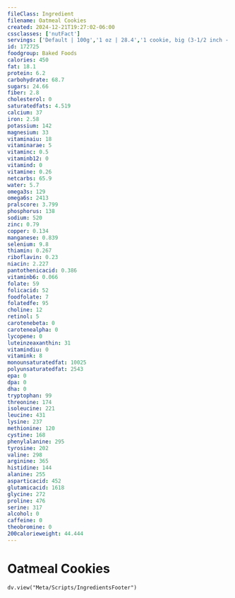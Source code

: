 ```yaml
---
fileClass: Ingredient
filename: Oatmeal Cookies
created: 2024-12-21T19:27:02-06:00
cssclasses: ['nutFact']
servings: ['Default | 100g','1 oz | 28.4','1 cookie, big (3-1/2 inch - 4 inch dia) (include archway brand, grandma brand) | 25','1 large | 18']
id: 172725
foodgroup: Baked Foods
calories: 450
fat: 18.1
protein: 6.2
carbohydrate: 68.7
sugars: 24.66
fiber: 2.8
cholesterol: 0
saturatedfats: 4.519
calcium: 37
iron: 2.58
potassium: 142
magnesium: 33
vitaminaiu: 18
vitaminarae: 5
vitaminc: 0.5
vitaminb12: 0
vitamind: 0
vitamine: 0.26
netcarbs: 65.9
water: 5.7
omega3s: 129
omega6s: 2413
pralscore: 3.799
phosphorus: 138
sodium: 520
zinc: 0.79
copper: 0.134
manganese: 0.839
selenium: 9.8
thiamin: 0.267
riboflavin: 0.23
niacin: 2.227
pantothenicacid: 0.386
vitaminb6: 0.066
folate: 59
folicacid: 52
foodfolate: 7
folatedfe: 95
choline: 12
retinol: 5
carotenebeta: 0
carotenealpha: 0
lycopene: 0
luteinzeaxanthin: 31
vitamindiu: 0
vitamink: 8
monounsaturatedfat: 10025
polyunsaturatedfat: 2543
epa: 0
dpa: 0
dha: 0
tryptophan: 99
threonine: 174
isoleucine: 221
leucine: 431
lysine: 237
methionine: 120
cystine: 168
phenylalanine: 295
tyrosine: 202
valine: 298
arginine: 365
histidine: 144
alanine: 255
asparticacid: 452
glutamicacid: 1618
glycine: 272
proline: 476
serine: 317
alcohol: 0
caffeine: 0
theobromine: 0
200calorieweight: 44.444
---
```


# Oatmeal Cookies

```dataviewjs
dv.view("Meta/Scripts/IngredientsFooter")
```